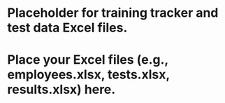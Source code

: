 # Placeholder for training tracker and test data Excel files.

# Place your Excel files (e.g., employees.xlsx, tests.xlsx, results.xlsx) here.
